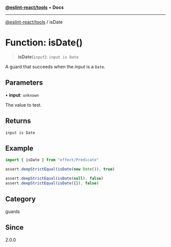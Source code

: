 [**@eslint-react/tools**](../README.md) • **Docs**

***

[@eslint-react/tools](../README.md) / isDate

# Function: isDate()

> **isDate**(`input`): `input is Date`

A guard that succeeds when the input is a `Date`.

## Parameters

• **input**: `unknown`

The value to test.

## Returns

`input is Date`

## Example

```ts
import { isDate } from "effect/Predicate"

assert.deepStrictEqual(isDate(new Date()), true)

assert.deepStrictEqual(isDate(null), false)
assert.deepStrictEqual(isDate({}), false)
```

## Category

guards

## Since

2.0.0
